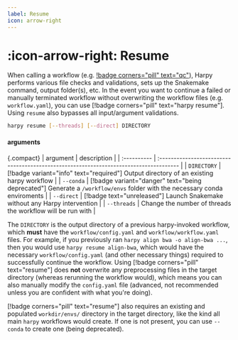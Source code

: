 ```yaml
---
label: Resume
icon: arrow-right
---
```


# :icon-arrow-right: Resume

When calling a workflow (e.g. [!badge corners="pill" text="qc"](/Workflows/qc.md)), Harpy performs various file checks
and validations, sets up the Snakemake command, output folder(s), etc. In the event you want to continue a
failed or manually terminated workflow without overwriting the workflow files (e.g. `workflow.yaml`),
you can use [!badge corners="pill" text="harpy resume"]. Using `resume` also bypasses all input/argument validations.

```bash usage
harpy resume [--threads] [--direct] DIRECTORY
```

#### arguments
{.compact}
| argument    | description                                                                            |
| :---------- | :------------------------------------------------------------------------------------- |
| `DIRECTORY` | [!badge variant="info" text="required"] Output directory of an existing harpy workflow |
| `--conda`   | [!badge variant="danger" text="being deprecated"] Generate a `/workflow/envs` folder with the necessary conda enviroments                |
| `--direct`  | [!badge text="unreleased"] Launch Snakemake without any Harpy intervention                                        |
| `--threads` | Change the number of threads the workflow will be run with                             |

The `DIRECTORY` is the output directory of a previous harpy-invoked workflow, which **must** have the `workflow/config.yaml`
and `workflow/workflow.yaml` files.
For example, if you previously ran `harpy align bwa -o align-bwa ...`, then you would use `harpy resume align-bwa`,
which would have the necessary `workflow/config.yaml` (and other necessary things) required to successfully continue the workflow.
Using [!badge corners="pill" text="resume"] does **not** overwrite any preprocessing files in the target directory (whereas rerunning the workflow would),
which means you can also manually modify the `config.yaml` file (advanced, not recommended unless you are confident with what you're doing).

[!badge corners="pill" text="resume"] also requires an existing and populated `workdir/envs/` directory in the target directory, like the kind all
main `harpy` workflows would create. If one is not present, you can use `--conda` to create one (being deprecated).
